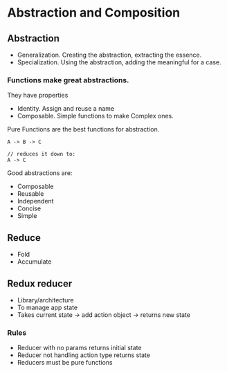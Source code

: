 # Abstraction and Composition

## Abstraction
- Generalization. Creating the abstraction, extracting the essence.
- Specialization. Using the abstraction, adding the meaningful for a case.

### Functions make great abstractions.
They have properties
- Identity. Assign and reuse a name
- Composable. Simple functions to make Complex ones.

Pure Functions are the best functions for abstraction.

```
A -> B -> C

// reduces it down to:
A -> C
```

Good abstractions are:
- Composable
- Reusable
- Independent
- Concise
- Simple

## Reduce 
- Fold
- Accumulate

## Redux reducer
- Library/architecture
- To manage app state
- Takes current state -> add action object -> returns new state

### Rules
- Reducer with no params returns initial state
- Reducer not handling action type returns state
- Reducers must be pure functions


